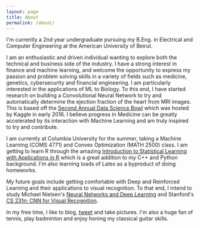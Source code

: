 ```yaml
---
layout: page
title: About
permalink: /about/
---
```


I'm currently a 2nd year undergraduate pursuing my B.Eng. in Electrical and Computer Engineering at the American University of Beirut.

I am an enthusiastic and driven individual wanting to explore both the technical and business side of the industry. I have a strong interest in finance and machine learning, and welcome the opportunity to express my passion and problem solving skills in a variety of fields such as medicine, genetics, cybersecurity and financial engineering. 
I am particularly interested in the applications of ML to Biology. To this end, I have started research on building a Convolutional Neural Network to try and automatically determine the ejection fraction of the heart from MRI images. This is based off the [Second Annual Data Science Bowl](http://www.kaggle.com/c/second-annual-data-science-bowl) which was hosted by Kaggle in early 2016. I believe progress in Medicine can be greatly accelerated by its interaction with Machine Learning and am truly inspired to try and contribute.

I am currently at Columbia University for the summer, taking a Machine Learning (COMS 4771) and Convex Optimization (MATH 2500) class. I am getting to learn R through the amazing [Introduction to Statistical Learning with Applications in R](http://www-bcf.usc.edu/~gareth/ISL/) which is a great addition to my C++ and Python background. I'm also learning loads of Latex as a byproduct of doing homeworks. 

My future goals include getting comfortable with Deep and Reinforced Learning and their applications to visual recognition. To that end, I intend to study Michael Nielsen's [Neural Networks and Deep Learning](http://neuralnetworksanddeeplearning.com/) and Stanford's [CS 231n: CNN for Visual Recognition](http://cs231n.github.io/).

In my free time, I like to blog, [tweet](http://www.twitter.com/kevin_zakka) and take pictures. I'm also a huge fan of tennis, play badminton and enjoy honing my classical guitar skills.
